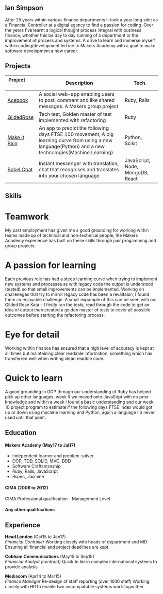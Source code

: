 ## Ian Simpson

After 25 years within various finance departments it took a year long stint as a Financial Controller at a digital agency to find a passion for coding. Over the years I've learnt a logical thought process integral with business finance, whether this be day to day running of a department or the improvement of process and systems. A drive to learn and immerse myself within coding/development led me to Makers Academy with a goal to make software development a new career.

## Projects
|Project           | Description   | Tech.      |
|---               |---            |---         |
| [Acebook](https://github.com/Simo72/acebook-team-SKIL)  | A social web-app enabling users to post, comment and like shared messages. A Makers group project | Ruby, Rails |
| [GildedRose](https://github.com/Simo72/GildedRose-Refactoring-Kata) | Tech test, Golden master of test implemented with refactoring | Ruby|
| [Make It Rain](https://github.com/Simo72/GildedRose-Refactoring-Kata) | An app to predict the following days FTSE 100 movement, A big learning curve from using a new language(Python) and a new technologies(Machine Learning) | Python, Scikit|
| [Babel Chat](https://github.com/Simo72/GildedRose-Refactoring-Kata) | Instant messenger with translation, chat that recognises and translates into your chosen language | JavaScript, Node, MongoDB, React|

## Skills

# Teamwork
My past employment has given me a good grounding for working within teams made up of technical and non-technical people, the Makers Academy experience has built on these skills through pair progamming and group projects. 

# A passion for learning
Each previous role has had a steep learning curve when trying to implement new systems and processes as with legacy code the output is understood (tested) so that small improvements can be implemented. Working on challeneges that try to mirror legacy code has been a revaltaion, I found them an enjoyable challenge. A small expample of this can be seen with our Gilded Rose Kata - I firstly ran the tests, read through the code to get an idea of output then created a golden master of tests to cover all possible outcomes before starting the refactoring process.

# Eye for detail
Working within finance has ensured that a high level of accuracy is kept at all times but maintaining clear readable information, something which has transferred well when writing clean readble code.

# Quick to learn
A good grounding in OOP through our understanding of Ruby has helped pick up other languages, week 5 we moved onto JavaSript with no prior knowledge and within a week I found a basic understanding and our week 10 project program to estimate if the following days FTSE index would got up or down using machine learning and Python, again a language I'd never used until that point.


## Education

#### Makers Academy (May17 to Jul17)


- Independent learner and problem-solver
- OOP, TDD, SOLID, MVC, DDD
- Software Craftsmanship
- Ruby, Rails, JavaScript
- Rspec, Jasmine

#### CIMA (2008 to 2012)
CIMA Professional qualification - Management Level

#### Any other qualifications

## Experience

**Head London** (Oct15 to Jan17)    
*Financial Controller*
Working closely with heads of department and MD
Ensuring all financial and project deadlines are kept.


**Cobham Communications** (May15 to Sep15)   
*Financial Analyst (contract)*
Quick to learn complex international systems to provide analysis

**Mediacom** (Apr14 to Mar15)    
*Finance Manager*
Re-design of staff reporting (over 1000 staff)
Working closely with HR to enable two uncompatable systems work togeather


